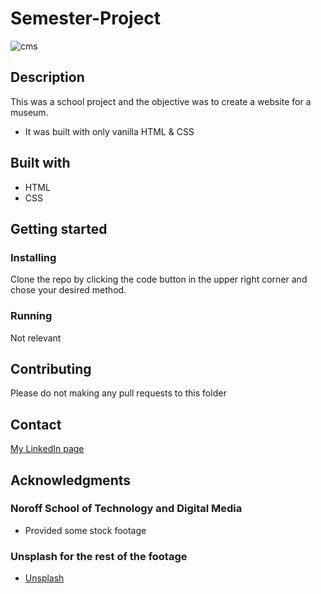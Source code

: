 # Semester-Project

![cms](https://user-assets/images.githubusercontent.com/77023253/192096928-96431171-6439-4340-a773-ac711e761901.jpg)

## Description

This was a school project and the objective was to create a website for a museum.

* It was built with only vanilla HTML & CSS

## Built with

- HTML
- CSS

## Getting started

### Installing

Clone the repo by clicking the code button in the upper right corner and chose your desired method.

### Running

Not relevant

## Contributing

Please do not making any pull requests to this folder

## Contact

[My LinkedIn page](https://www.linkedin.com/in/lars-halvor-vikse-kall%C3%A5k-66a9301b9/)

## Acknowledgments

### Noroff School of Technology and Digital Media

* Provided some stock footage

### Unsplash for the rest of the footage
* [Unsplash](https://www.unsplash.com)

